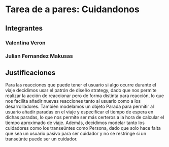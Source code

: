 # Tarea de a pares: Cuidandonos
## Integrantes
### Valentina Veron
### Julian Fernandez Makusas
## Justificaciones
Para las reacciones que puede tener el usuario si algo ocurre durante el viaje decidimos usar el patrón de diseño strategy, dado que nos permite realizar la acción de reaccionar pero de forma distinta para reacción, lo que nos facilita añadir nuevas reacciones tanto al usuario como a los desarrolladores.
También modelamos un objeto Parada para permitir al usuario añadir paradas en el viaje y especificar el tiempo de espera en dichas paradas, lo que nos permite ser más certeros a la hora de calcular el tiempo aproximado de viaje.
Además, decidimos modelar tanto los cuidadores como los transeúntes como Persona, dado que solo hace falta que sea un usuario pasivo para ser cuidador y no se restringe si un transeúnte puede ser un cuidador.
